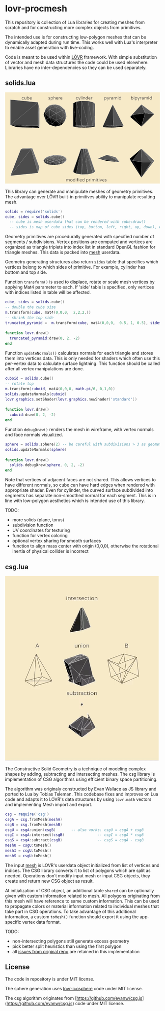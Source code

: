 # lovr-procmesh

This repository is collection of Lua libraries for creating meshes from scratch and for constructing more complex objects from primitives.

The intended use is for constructing low-polygon meshes that can be dynamically adapted during run time. This works well with Lua's interpreter to enable asset generation with live-coding.

Code is meant to be used within [LÖVR](https://github.com/bjornbytes/lovr) framework. With simple substitution of vector and mesh data structures the code could be used elsewhere. Libraries have no inter-dependencies so they can be used separately.

## solids.lua

![showcase of solids](media/solids.png?raw=true "Showcase of solids")

This library can generate and manipulate meshes of geometry primitives. The advantage over LÖVR built-in primitives ability to manipulate resulting mesh.

```Lua
solids = require('solids')
cube, sides = solids.cube()
  -- cube is mesh userdata that can be rendered with cube:draw()
  -- sides is map of cube sides (top, bottom, left, right, up, down), each side being list of vertex indices
```

Geometry primitives are procedurally generated with specified number of segments / subdivisions. Vertex positions are computed and vertices are organized as triangle triplets into index list in standard OpenGL fashion for triangle meshes. This data is packed into [mesh](https://lovr.org/docs/Mesh) userdata.

Geometry generating structures also return `sides` table that specifies which vertices belong to which sides of primitive. For example, cylinder has bottom and top side.

Function `transform()` is used to displace, rotate or scale mesh vertices by applying Mat4 parameter to each. If 'side' table is specified, only vertices with indices listed in table will be affected.

```Lua
cube, sides = solids.cube()
-- double the cube size
m.transform(cube, mat4(0,0,0,  2,2,2,))
-- shrink the top side
truncated_pyramid =  m.transform(cube, mat4(0,0,0,  0.5, 1, 0.5), sides.top)

function lovr.draw()
  truncated_pyramid:draw(0, 2, -2)
end
```

Function `updateNormals()` calculates normals for each triangle and stores them into vertices data. This is only needed for shaders which often use this per-vertex data to calculate surface lightning. This function should be called after all vertex manipulations are done.

```Lua
cuboid = solids.cube()
-- rotate top
m.transform(cuboid, mat4(0,0,0, math.pi/6, 0,1,0))
solids.updateNormals(cuboid)
lovr.graphics.setShader(lovr.graphics.newShader('standard'))

function lovr.draw()
  cuboid:draw(0, 2, -2)
end
```

Function `debugDraw()` renders the mesh in wireframe, with vertex normals and face normals visualized.

```Lua
sphere = solids.sphere(2) -- be careful with subdivisions > 3 as geometry count explodes
solids.updateNormals(sphere)

function lovr.draw()
  solids.debugDraw(sphere, 0, 2, -2)
end
```

Note that vertices of adjacent faces are not shared. This allows vertices to have different normals, so cube can have hard edges when rendered with appropriate shader. Even for cylinder, the curved surface subdivided into segments has separate non-smoothed normal for each segment. This is in line with low-polygon aesthetics which is intended use of this library.

TODO:
* more solids (plane, torus)
* subdivision function
* UV coordinates for texturing
* function for vertex coloring
* optional vertex sharing for smooth surfaces
* function to align mass center with origin (0,0,0), otherwise the rotational inertia of physical collider is incorrect

## csg.lua

![realtime demo of CSG operations](media/csg.gif "Realtime CSG")

The Constructive Solid Geometry is a technique of modeling complex shapes by adding, subtracting and intersecting meshes. The csg library is implementation of CSG algorithms using efficient binary space partitioning. 

The algorithm was originaly constructed by Evan Wallace as JS library and ported to Lua by Tobias Teleman. This codebase fixes and improves on Lua code and adapts it to LOVR's data structures by using `lovr.math` vectors and implementing Mesh import and export.


```lua
csg = require('csg')
csgA = csg.fromMesh(meshA)
csgB = csg.fromMesh(meshB)
csgU = csgA:union(csgB)       -- also works: csgU = csgA + csgB
csgI = csgA:intersect(csgB)               -- csgI = csgA * csgB
csgS = csgA:subtract(csgB)                -- csgS = csgA - csgB
meshU = csgU:toMesh()
meshI = csgU:toMesh()
meshS = csgU:toMesh()
```

The input [mesh](https://lovr.org/docs/Mesh) is LOVR's userdata object initialized from list of vertices and indices. The CSG library converts it to list of polygons which are split as needed. Operations don't modify input mesh or input CSG objects, they create and return new CSG object as result.

At initialization of CSG object, an additional table `shared` can be optionally given with custom information related to mesh. All polygons originating from this mesh will have reference to same custom information. This can be used to propagate colors or material information related to individual meshes that take part in CSG operations. To take advantage of this additional information, a custom `toMesh()` function should export it using the app-specific vertex data format.

TODO:
 * non-intersecting polygons still generate excess geometry 
 * pick better split heuristics than using the first polygon
 * all [issues from original repo](https://github.com/evanw/csg.js/issues) are retained in this implementation

## License

The code in repository is under MIT license.

The sphere generation uses [lovr-icosphere](https://github.com/bjornbytes/lovr-icosphere) code under MIT license.

The csg algorithm originates from [https://github.com/evanw/csg.js](https://github.com/evanw/csg.js) code under MIT license.